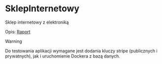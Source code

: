 # SklepInternetowy
Sklep internetowy z elektroniką

Opis: 
[Raport](RAPORT.md)

>[!WARNING]
Do testowania aplikacji wymagane jest dodania kluczy stripe (publicznych i prywatnych), jak i uruchomienie Dockera z bazą danych.